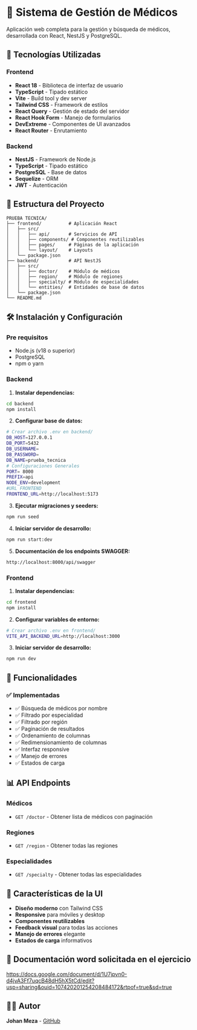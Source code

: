 # 🏥 Sistema de Gestión de Médicos

Aplicación web completa para la gestión y búsqueda de médicos, desarrollada con React, NestJS y PostgreSQL.

## 🚀 Tecnologías Utilizadas

### Frontend

- **React 18** - Biblioteca de interfaz de usuario
- **TypeScript** - Tipado estático
- **Vite** - Build tool y dev server
- **Tailwind CSS** - Framework de estilos
- **React Query** - Gestión de estado del servidor
- **React Hook Form** - Manejo de formularios
- **DevExtreme** - Componentes de UI avanzados
- **React Router** - Enrutamiento

### Backend

- **NestJS** - Framework de Node.js
- **TypeScript** - Tipado estático
- **PostgreSQL** - Base de datos
- **Sequelize** - ORM
- **JWT** - Autenticación

## 📁 Estructura del Proyecto

```
PRUEBA TECNICA/
├── frontend/          # Aplicación React
│   ├── src/
│   │   ├── api/       # Servicios de API
│   │   ├── components/ # Componentes reutilizables
│   │   ├── pages/     # Páginas de la aplicación
│   │   └── layout/    # Layouts
│   └── package.json
├── backend/           # API NestJS
│   ├── src/
│   │   ├── doctor/    # Módulo de médicos
│   │   ├── region/    # Módulo de regiones
│   │   ├── specialty/ # Módulo de especialidades
│   │   └── entities/  # Entidades de base de datos
│   └── package.json
└── README.md
```

## 🛠️ Instalación y Configuración

### Pre requisitos

- Node.js (v18 o superior)
- PostgreSQL
- npm o yarn

### Backend

1. **Instalar dependencias:**

```bash
cd backend
npm install
```

2. **Configurar base de datos:**

```bash
# Crear archivo .env en backend/
DB_HOST=127.0.0.1
DB_PORT=5432
DB_USERNAME=
DB_PASSWORD=
DB_NAME=prueba_tecnica
# Configuraciones Generales
PORT= 8000
PREFIX=api
NODE_ENV=development
#URL FRONTEND
FRONTEND_URL=http://localhost:5173
```

3. **Ejecutar migraciones y seeders:**

```bash
npm run seed
```

4. **Iniciar servidor de desarrollo:**

```bash
npm run start:dev
```

5. **Documentación de los endpoints SWAGGER:**

```bash
http://localhost:8000/api/swagger
```

### Frontend

1. **Instalar dependencias:**

```bash
cd frontend
npm install
```

2. **Configurar variables de entorno:**

```bash
# Crear archivo .env en frontend/
VITE_API_BACKEND_URL=http://localhost:3000
```

3. **Iniciar servidor de desarrollo:**

```bash
npm run dev
```

## 🎯 Funcionalidades

### ✅ Implementadas

- ✅ Búsqueda de médicos por nombre
- ✅ Filtrado por especialidad
- ✅ Filtrado por región
- ✅ Paginación de resultados
- ✅ Ordenamiento de columnas
- ✅ Redimensionamiento de columnas
- ✅ Interfaz responsive
- ✅ Manejo de errores
- ✅ Estados de carga

## 📊 API Endpoints

### Médicos

- `GET /doctor` - Obtener lista de médicos con paginación

### Regiones

- `GET /region` - Obtener todas las regiones

### Especialidades

- `GET /specialty` - Obtener todas las especialidades

## 🎨 Características de la UI

- **Diseño moderno** con Tailwind CSS
- **Responsive** para móviles y desktop
- **Componentes reutilizables**
- **Feedback visual** para todas las acciones
- **Manejo de errores** elegante
- **Estados de carga** informativos

## 📃 Documentación word solicitada en el ejercicio

https://docs.google.com/document/d/1U7jpvn0-d4jvA3Ff7uqcB48dH5hX5tCd/edit?usp=sharing&ouid=107420201254208484172&rtpof=true&sd=true

## 👨‍💻 Autor

**Johan Meza** - [GitHub](https://github.com/johanmeza06)
